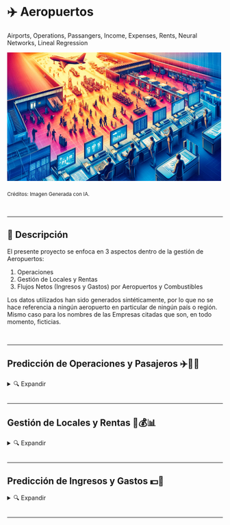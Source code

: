 # ✈️ Aeropuertos
Airports, Operations, Passangers, Income, Expenses, Rents, Neural Networks, Lineal Regression



<img src="https://github.com/vbleal/Airports/blob/main/Imag/DE_WP_Airports.png" width="500" height="300">

<sub>Créditos: Imagen Generada con IA.</sub>


<br>

---

## 📃 Descripción

El presente proyecto se enfoca en 3 aspectos dentro de la gestión de Aeropuertos:

1. Operaciones
2. Gestión de Locales y Rentas
3. Flujos Netos (Ingresos y Gastos) por Aeropuertos y Combustibles

Los datos utilizados han sido generados sintéticamente, por lo que no se hace referencia a ningún aeropuerto en particular de ningún país o región. Mismo caso para los nombres de las Empresas citadas que son, en todo momento, ficticias.





<br>

---

## Predicción de Operaciones y Pasajeros ✈️🧳🔮

<details>
<summary>🔍 Expandir </summary>

<br>   

[Repositorio: Operaciones y Pasajeros](https://github.com/vbleal/Airports/tree/main/_Aero_Operations)

[Reporte: Operaciones y Pasajeros](https://github.com/vbleal/Airports/blob/main/_Aero_Operations/Report/GH_Aeropuertos%20-%20Operaciones%20y%20Pasajeros.pdf)

</details>





<br>

---

## Gestión de Locales y Rentas 🏢💰📊

<details>
<summary>🔍 Expandir </summary>

<br>   

[Repositorio: Locales y Rentas](https://github.com/vbleal/Airports/tree/main/_Aero_Rent)


[Reporte: Locales y Rentas](https://github.com/vbleal/Airports/blob/main/_Aero_Rent/Report/GH_Aeropuertos%20-%20Locales%20y%20Rentas.pdf)


</details>






<br>

---

## Predicción de Ingresos y Gastos 💵🔮

<details>
<summary>🔍 Expandir </summary>

<br>   

[Repositorio: Ingresos y Gastos](https://github.com/vbleal/Airports/tree/main/_Aero_NetIncome)


[Modelo VBA-Excel](https://github.com/vbleal/Airports/blob/main/_Aero_NetIncome/Report/Proyecciones%20Ingresos%20y%20Gastos%20para%20Aeropuertos%20y%20Combustibles.pdf)


[Modelo para Generar Datos Sintéticos de Ingresos y Gastos con Python](https://github.com/vbleal/Airports/blob/main/_Aero_NetIncome/Report/Datos%20Sint%C3%A9ticos%20-%20Aeropuertos%20Combustibles%20-%20Ingresos%20Gastos.pdf)




</details>

<br>

---






